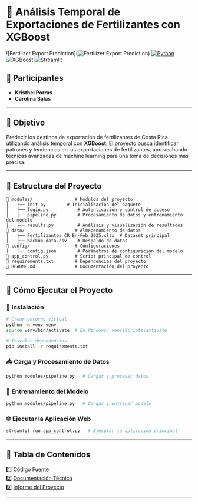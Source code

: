 # 📌 Análisis Temporal de Exportaciones de Fertilizantes con XGBoost
![Fertilizer Export Prediction](![Fertilizer Export Prediction](Admin-Datos-_ModeloPredictivo1/time%20series.png))
[![Python](https://img.shields.io/badge/Python-3.8%2B-blue)](https://www.python.org/) [![XGBoost](https://img.shields.io/badge/XGBoost-1.6%2B-green)](https://xgboost.ai/) [![Streamlit](https://img.shields.io/badge/Streamlit-App-red)](https://streamlit.io/)

## 👥 Participantes
- **Kristhel Porras**
- **Carolina Salas**
---
## 🎯 Objetivo
Predecir los destinos de exportación de fertilizantes de Costa Rica utilizando análisis temporal con **XGBoost**. El proyecto busca identificar patrones y tendencias en las exportaciones de fertilizantes, aprovechando técnicas avanzadas de machine learning para una toma de decisiones más precisa.

---
## 📁 Estructura del Proyecto
```
📂 modules/                # Módulos del proyecto
│   ├── init.py        # Inicialización del paquete
│   ├── login.py           # Autenticación y control de acceso
│   ├── pipeline.py        # Procesamiento de datos y entrenamiento del modelo
│   ├── results.py         # Análisis y visualización de resultados
📂 data/                   # Almacenamiento de datos
│   ├── Fertilizantes_CR_En-Feb_2025.xlsx  # Dataset principal
│   ├── backup_data.csv    # Respaldo de datos
📂 config/                 # Configuraciones
│   └── config.json        # Parámetros de configuración del modelo
📄 app_control.py          # Script principal de control
📄 requirements.txt        # Dependencias del proyecto
📄 README.md               # Documentación del proyecto
```

---

## 🚀 Cómo Ejecutar el Proyecto
### 🔧 Instalación
```bash
# Crear entorno virtual
python -m venv venv
source venv/bin/activate  # En Windows: venv\Scripts\activate

# Instalar dependencias
pip install -r requirements.txt
```

### 📥 Carga y Procesamiento de Datos
```bash
python modules/pipeline.py   # Cargar y procesar datos
```

### 🎯 Entrenamiento del Modelo
```bash
python modules/pipeline.py   # Cargar y entrenar modelo
```

### 🌐 Ejecutar la Aplicación Web
```bash
streamlit run app_control.py   # Ejecutar la aplicación principal
```

---

## 📖 Tabla de Contenidos
1️⃣ [Código Fuente](https://github.com/CSMore/Admin-Datos-_ModeloPredictivo1)  
2️⃣ [Documentación Técnica](https://github.com/CSMore/Admin-Datos-_ModeloPredictivo1/blob/main/Trabajo%20en%20grupo%201%20-%20Documentaci%C3%B3n%20t%C3%A9cnica.docx)  
3️⃣ [Informe del Proyecto](#)

---
